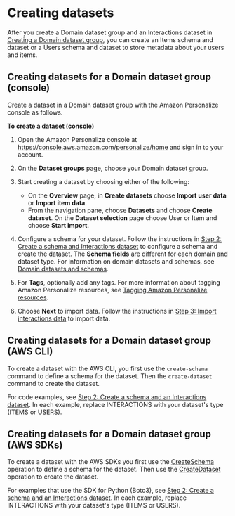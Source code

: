 # Creating datasets<a name="creating-datasets-domain"></a>

After you create a Domain dataset group and an Interactions dataset in [Creating a Domain dataset group](create-domain-dataset-group.md), you can create an Items schema and dataset or a Users schema and dataset to store metadata about your users and items\. 

## Creating datasets for a Domain dataset group \(console\)<a name="create-domain-datasets-dataset-console"></a>

Create a dataset in a Domain dataset group with the Amazon Personalize console as follows\.

**To create a dataset \(console\)**

1. Open the Amazon Personalize console at [https://console\.aws\.amazon\.com/personalize/home](https://console.aws.amazon.com/personalize/home) and sign in to your account\.

1.  On the **Dataset groups** page, choose your Domain dataset group\. 

1. Start creating a dataset by choosing either of the following:
   + On the **Overview** page, in **Create datasets** choose **Import user data** or **Import item data**\. 
   + From the navigation pane, choose **Datasets** and choose **Create dataset**\. On the **Dataset selection** page choose User or Item and choose **Start import**\.

1.  Configure a schema for your dataset\. Follow the instructions in [Step 2: Create a schema and Interactions dataset](creating-domain-dataset-group-console.md#create-domain-interactions-dataset-console) to configure a schema and create the dataset\. The **Schema fields** are different for each domain and dataset type\. For information on domain datasets and schemas, see [Domain datasets and schemas](domain-datasets-and-schemas.md)\. 

1. For **Tags**, optionally add any tags\. For more information about tagging Amazon Personalize resources, see [Tagging Amazon Personalize resources](tagging-resources.md)\.

1.  Choose **Next** to import data\. Follow the instructions in [Step 3: Import interactions data](creating-domain-dataset-group-console.md#import-domain-interactions-console) to import data\. 

## Creating datasets for a Domain dataset group \(AWS CLI\)<a name="create-domain-datsets-cli"></a>

To create a dataset with the AWS CLI, you first use the `create-schema` command to define a schema for the dataset\. Then the `create-dataset` command to create the dataset\. 

For code examples, see [Step 2: Create a schema and an Interactions dataset](creating-domain-dataset-group-cli.md#create-domain-interactions-dataset-cli)\. In each example, replace INTERACTIONS with your dataset's type \(ITEMS or USERS\)\.

## Creating datasets for a Domain dataset group \(AWS SDKs\)<a name="create-domain-datsets-sdk"></a>

To create a dataset with the AWS SDKs you first use the [CreateSchema](API_CreateSchema.md) operation to define a schema for the dataset\. Then use the [CreateDataset](API_CreateDataset.md) operation to create the dataset\. 

For examples that use the SDK for Python \(Boto3\), see [Step 2: Create a schema and an Interactions dataset](creating-domain-dataset-group-sdk.md#create-domain-interactions-dataset-sdk)\. In each example, replace INTERACTIONS with your dataset's type \(ITEMS or USERS\)\.